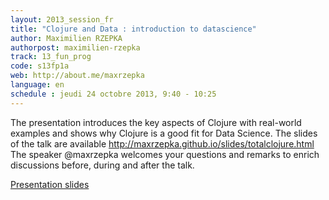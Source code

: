 ```yaml
---
layout: 2013_session_fr
title: "Clojure and Data : introduction to datascience"
author: Maximilien RZEPKA
authorpost: maximilien-rzepka
track: 13_fun_prog
code: s13fp1a
web: http://about.me/maxrzepka
language: en
schedule : jeudi 24 octobre 2013, 9:40 - 10:25
---
```


The presentation introduces the key aspects of Clojure with real-world examples and shows why Clojure is a good fit for Data Science.
The slides of the talk are available  http://maxrzepka.github.io/slides/totalclojure.html
The speaker @maxrzepka welcomes your questions and remarks to enrich discussions before, during and after the talk.

[Presentation slides](http://maxrzepka.github.io/slides/totalclojure.html)